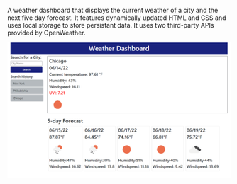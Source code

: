A weather dashboard that displays the current weather of a city and the next five day forecast. It features dynamically updated HTML and CSS and uses local storage to store persistant data. It uses two third-party APIs provided by OpenWeather.

![picture of weather app](./assets\weatherapp2.png)
